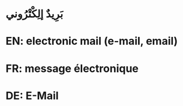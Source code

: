 # بَرِيدٌ إلِكْتْرُوني

# EN: electronic mail (e-mail, email)

# FR: message électronique

# DE: E-Mail
